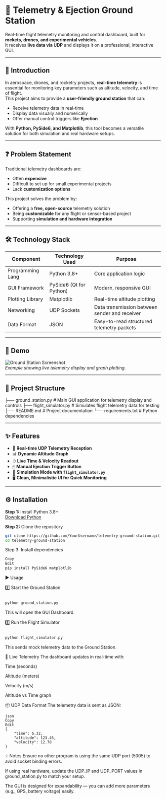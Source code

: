# 🚀 Telemetry & Ejection Ground Station

Real-time flight telemetry monitoring and control dashboard, built for **rockets, drones, and experimental vehicles**.  
It receives **live data via UDP** and displays it on a professional, interactive GUI.

---

## 📝 Introduction

In aerospace, drones, and rocketry projects, **real-time telemetry** is essential for monitoring key parameters such as altitude, velocity, and time of flight.  
This project aims to provide a **user-friendly ground station** that can:
- Receive telemetry data in real-time
- Display data visually and numerically
- Offer manual control triggers like **Ejection**

With **Python, PySide6, and Matplotlib**, this tool becomes a versatile solution for both simulation and real hardware setups.

---

## ❓ Problem Statement

Traditional telemetry dashboards are:
- Often **expensive**
- Difficult to set up for small experimental projects
- Lack **customization options**

This project solves the problem by:
- Offering a **free, open-source** telemetry solution
- Being **customizable** for any flight or sensor-based project
- Supporting **simulation and hardware integration**

---

## 🛠 Technology Stack

| Component        | Technology Used       | Purpose |
|------------------|-----------------------|---------|
| Programming Lang | Python 3.8+            | Core application logic |
| GUI Framework    | PySide6 (Qt for Python) | Modern, responsive GUI |
| Plotting Library | Matplotlib              | Real-time altitude plotting |
| Networking       | UDP Sockets             | Data transmission between sender and receiver |
| Data Format      | JSON                    | Easy-to-read structured telemetry packets |

---

## 📸 Demo

![Ground Station Screenshot](screenshot.png)  
*Example showing live telemetry display and graph plotting.*

---

## 📂 Project Structure

├── ground_station.py # Main GUI application for telemetry display and controls
├── flight_simulator.py # Simulates flight telemetry data for testing
├── README.md # Project documentation
└── requirements.txt # Python dependencies



---

## ✨ Features

- 📡 **Real-time UDP Telemetry Reception**
- 📊 **Dynamic Altitude Graph**
- ⏱ **Live Time & Velocity Readout**
- 🖱 **Manual Ejection Trigger Button**
- 🔄 **Simulation Mode with `flight_simulator.py`**
- 🖥 **Clean, Minimalistic UI for Quick Monitoring**

---

## ⚙ Installation

**Step 1:** Install Python 3.8+  
[Download Python](https://www.python.org/downloads/)

**Step 2:** Clone the repository
```bash
git clone https://github.com/YourUsername/telemetry-ground-station.git
cd telemetry-ground-station
```

Step 3: Install dependencies

```bash
Copy
Edit
pip install PySide6 matplotlib
```
▶ Usage

1️⃣ Start the Ground Station

```bash

python ground_station.py
```
This will open the GUI Dashboard.

2️⃣ Run the Flight Simulator

```bash

python flight_simulator.py
```
This sends mock telemetry data to the Ground Station.

📡 Live Telemetry
The dashboard updates in real-time with:

Time (seconds)

Altitude (meters)

Velocity (m/s)

Altitude vs Time graph

📦 UDP Data Format
The telemetry data is sent as JSON:
```
json
Copy
Edit
{
    "time": 5.32,
    "altitude": 123.45,
    "velocity": 12.78
}
```
💡 Notes
Ensure no other program is using the same UDP port (5005) to avoid socket binding errors.

If using real hardware, update the UDP_IP and UDP_PORT values in ground_station.py to match your setup.

The GUI is designed for expandability — you can add more parameters (e.g., GPS, battery voltage) easily.




